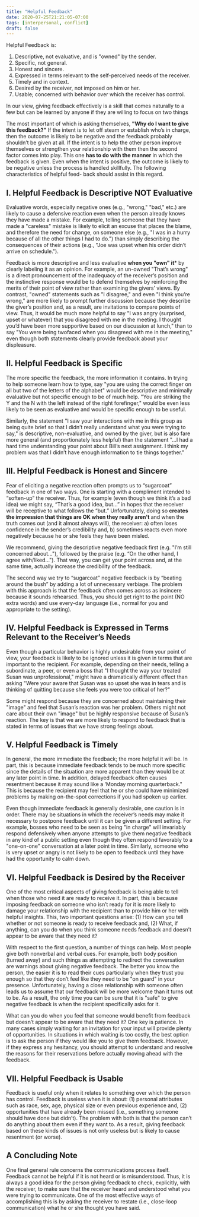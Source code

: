 ```yaml
---
title: "Helpful Feedback"
date: 2020-07-25T21:21:05-07:00
tags: [interpersonal, conflict]
draft: false
---
```



Helpful Feedback is:
  1. Descriptive, not evaluative, and is "owned" by the sender.
  2. Specific, not general.
  3. Honest and sincere.
  4. Expressed in terms relevant to the self-perceived needs of the receiver. 
  5. Timely and in context.
  6. Desired by the receiver, not imposed on him or her.
  7. Usable; concerned with behavior over which the receiver has control. 


In our view, giving feedback effectively is a skill that comes naturally to a few but can be learned by anyone if they are willing to focus on two things 

The most important of which is asking themselves, **"Why do I want to give this feedback?"** If the intent is to let off steam or establish who’s in charge, then the outcome is likely to be negative and the feedback probably shouldn’t be given at all. If the intent is to help the other person improve themselves or strengthen your relationship with them then the second factor comes into play. This one **has to do with the manner** in which the feedback is given. Even when the intent is positive, the outcome is likely to be negative unless the process is handled skillfully. The following characteristics of helpful feed- back should assist in this regard. 


I. Helpful Feedback is Descriptive NOT Evaluative 
---

Evaluative words, especially negative ones (e.g., "wrong," "bad," etc.) are likely to cause a defensive reaction even when the person already knows they have made a mistake. For example, telling someone that they have made a "careless" mistake is likely to elicit an excuse that places the blame, and therefore the need for change, on someone else (e.g., "I was in a hurry because of all the other things I had to do.") than simply describing the consequences of their actions (e.g., "Joe was upset when his order didn’t arrive on schedule.").

Feedback is more descriptive and less evaluative **when you "own" it*** by clearly labeling it as an opinion. For example, an un-owned "That’s wrong" is a direct pronouncement of the inadequacy of the receiver’s position and the instinctive response would be to defend themselves by reinforcing the merits of their point of view rather than examining the givers’ views. By contrast, "owned" statements such as "I disagree," and even "I think you’re wrong," are more likely to prompt further discussion because they describe the giver’s position and, as a result, are invitations to compare points of view. Thus, it would be much more helpful to say "I was angry (surprised, upset or whatever) that you disagreed with me in the meeting. I thought you’d have been more supportive based on our discussion at lunch," than to say "You were being twofaced when you disagreed with me in the meeting," even though both statements clearly provide feedback about your displeasure.
 
 

II. Helpful Feedback is Specific 
---

The more specific the feedback, the more information it contains. In trying to help someone learn how to type, say "you are using the correct finger on all but two of the letters of the alphabet" would be descriptive and minimally evaluative but not specific enough to be of much help. "You are striking the Y and the N with the left instead of the right forefinger," would be even less likely to be seen as evaluative and would be specific enough to be useful. 

Similarly, the statement "I saw your interactions with me in this group as being quite brief so that I didn’t really understand what you were trying to say," is descriptive, non-evaluative, and owned by the giver, but is also fare more general (and proportionately less helpful) than the statement "...I had a hard time understanding your point about Bill’s next assignment. I think my problem was that I didn’t have enough information to tie things together." 

III. Helpful Feedback is Honest and Sincere 
---

Fear of eliciting a negative reaction often prompts us to “sugarcoat” feedback in one of two ways. One is starting with a compliment intended to “soften-up” the receiver. Thus, for example (even though we think it’s a bad idea) we might say, “That’s a good idea, but...” in hopes that the receiver will be receptive to what follows the “but.” Unfortunately, doing so **creates the impression that things are OK when they really aren’t** and when the truth comes out (and it almost always will), the receiver: a) often loses confidence in the sender’s credibility and, b) sometimes reacts even more negatively because he or she feels they have been misled. 

We recommend, giving the descriptive negative feedback first (e.g. "I’m still concerned about..."), followed by the praise (e.g. “On the other hand, I agree with/liked..."). That way, you can get your point across and, at the same time, actually increase the credibility of the feedback. 

The second way we try to “sugarcoat” negative feedback is by “beating around the bush” by adding a lot of unnecessary verbiage. The problem with this approach is that the feedback often comes across as insincere because it sounds rehearsed. Thus, you should get right to the point (NO extra words) and use every-day language (i.e., normal for you and appropriate to the setting).


IV. Helpful Feedback is Expressed in Terms Relevant to the Receiver’s Needs 
---

Even though a particular behavior is highly undesirable from your point of view, your feedback is likely to be ignored unless it is given in terms that are important to the recipient. For example, depending on their needs, telling a subordinate, a peer, or even a boss that "I thought the way your treated Susan was unprofessional," might have a dramatically different effect than asking "Were your aware that Susan was so upset she was in tears and is thinking of quitting because she feels you were too critical of her?" 

Some might respond because they are concerned about maintaining their "image" and feel that Susan’s reaction was her problem. Others might not care about their own "image" but be highly responsive because of Susan’s reaction. The key is that we are more likely to respond to feedback that is stated in terms of issues that we have strong feelings about.

V. Helpful Feedback is Timely 
---

In general, the more immediate the feedback; the more helpful it will be. In part, this is because immediate feedback tends to be much more specific since the details of the situation are more apparent than they would be at any later point in time. In addition, delayed feedback often causes resentment because it may sound like a ‘Monday morning quarterback." This is because the recipient may feel that he or she could have minimized problems by making on-the-spot corrections if you had spoken up earlier.

Even though immediate feedback is generally desirable, one caution is in order. There may be situations in which the receiver’s needs may make it necessary to postpone feedback until it can be given a different setting. For example, bosses who need to be seen as being "in charge" will invariably respond defensively when anyone attempts to give them negative feedback in any kind of a public setting even though they often respond favorably to a "one-on-one" conversation at a later point in time. Similarly, someone who is very upset or angry is not likely to be open to feedback until they have had the opportunity to calm down.

VI. Helpful Feedback is Desired by the Receiver 
---

One of the most critical aspects of giving feedback is being able to tell when those who need it are ready to receive it. In part, this is because imposing feedback on someone who isn’t ready for it is more likely to damage your relationship with the recipient than to provide him or her with helpful insights. This, two important questions arise: (1) How can you tell whether or not someone is ready to receive feedback and, (2) What, if anything, can you do when you think someone needs feedback and doesn’t appear to be aware that they need it?

With respect to the first question, a number of things can help. Most people give both nonverbal and verbal cues. For example, both body position (turned away) and such things as attempting to redirect the conversation are warnings about giving negative feedback. The better you know the person, the easier it is to read their cues particularly when they trust you enough so that they don’t feel like they need to be "on guard" in your presence. Unfortunately, having a close relationship with someone often leads us to assume that our feedback will be more welcome than it turns out to be. As a result, the only time you can be sure that it is "safe" to give negative feedback is when the recipient specifically asks for it.

What can you do when you feel that someone would benefit from feedback but doesn’t appear to be aware that they need it? One key is patience. In many cases simply waiting for an invitation for your input will provide plenty of opportunities. In situations in which waiting is too costly, the best option is to ask the person if they would like you to give them feedback. However, if they express any hesitancy, you should attempt to understand and resolve the reasons for their reservations before actually moving ahead with the feedback.

VII. Helpful Feedback is Usable 
---
Feedback is useful only when it relates to something over which the person has control. Feedback is useless when it is about: (1) personal attributes such as race, sex, age, physical size or even previous experience and, (2) opportunities that have already been missed (i.e., something someone should have done but didn’t). The problem with both is that the person can’t do anything about them even if they want to. As a result, giving feedback based on these kinds of issues is not only useless but is likely to cause resentment (or worse). 


A Concluding Note 
---

One final general rule concerns the communications process itself. Feedback cannot be helpful if it is not heard or is misunderstood. Thus, it is always a good idea for the person giving feedback to check, explicitly, with the receiver, to make sure that the receiver heard and understood what you were trying to communicate. One of the most effective ways of accomplishing this is by asking the receiver to restate (i.e., close-loop communication) what he or she thought you have said. 



